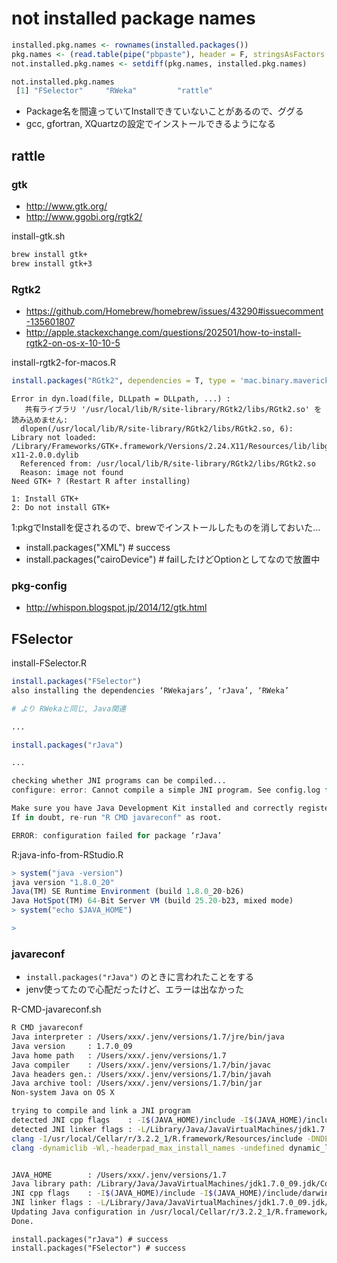 # not installed package names
```R
installed.pkg.names <- rownames(installed.packages())
pkg.names <- (read.table(pipe("pbpaste"), header = F, stringsAsFactors = F))$V1
not.installed.pkg.names <- setdiff(pkg.names, installed.pkg.names)

not.installed.pkg.names
 [1] "FSelector"     "RWeka"         "rattle"
```

- Package名を間違っていてInstallできていないことがあるので、ググる
- gcc, gfortran, XQuartzの設定でインストールできるようになる

## rattle
### gtk
- http://www.gtk.org/
- http://www.ggobi.org/rgtk2/

install-gtk.sh

```bash
brew install gtk+
brew install gtk+3
```

### Rgtk2
- https://github.com/Homebrew/homebrew/issues/43290#issuecomment-135601807
- http://apple.stackexchange.com/questions/202501/how-to-install-rgtk2-on-os-x-10-10-5

install-rgtk2-for-macos.R

```R
install.packages("RGtk2", dependencies = T, type = 'mac.binary.mavericks')
```

```
Error in dyn.load(file, DLLpath = DLLpath, ...) :
   共有ライブラリ '/usr/local/lib/R/site-library/RGtk2/libs/RGtk2.so' を読み込めません:
  dlopen(/usr/local/lib/R/site-library/RGtk2/libs/RGtk2.so, 6): Library not loaded: /Library/Frameworks/GTK+.framework/Versions/2.24.X11/Resources/lib/libgtk-x11-2.0.0.dylib
  Referenced from: /usr/local/lib/R/site-library/RGtk2/libs/RGtk2.so
  Reason: image not found
Need GTK+ ? (Restart R after installing)

1: Install GTK+
2: Do not install GTK+
```

1:pkgでInstallを促されるので、brewでインストールしたものを消しておいた…

- install.packages("XML") # success
- install.packages("cairoDevice") # failしたけどOptionとしてなので放置中

### pkg-config
- http://whispon.blogspot.jp/2014/12/gtk.html



## FSelector
install-FSelector.R

```R
install.packages("FSelector")
also installing the dependencies ‘RWekajars’, ‘rJava’, ‘RWeka’

# より RWekaと同じ, Java関連

...

install.packages("rJava")

...

checking whether JNI programs can be compiled...
configure: error: Cannot compile a simple JNI program. See config.log for details.

Make sure you have Java Development Kit installed and correctly registered in R.
If in doubt, re-run "R CMD javareconf" as root.

ERROR: configuration failed for package ‘rJava’
```

R:java-info-from-RStudio.R

```R
> system("java -version")
java version "1.8.0_20"
Java(TM) SE Runtime Environment (build 1.8.0_20-b26)
Java HotSpot(TM) 64-Bit Server VM (build 25.20-b23, mixed mode)
> system("echo $JAVA_HOME")

>
```

### javareconf
- `install.packages("rJava")` のときに言われたことをする
- jenv使ってたので心配だったけど、エラーは出なかった

R-CMD-javareconf.sh

```bash
R CMD javareconf
Java interpreter : /Users/xxx/.jenv/versions/1.7/jre/bin/java
Java version     : 1.7.0_09
Java home path   : /Users/xxx/.jenv/versions/1.7
Java compiler    : /Users/xxx/.jenv/versions/1.7/bin/javac
Java headers gen.: /Users/xxx/.jenv/versions/1.7/bin/javah
Java archive tool: /Users/xxx/.jenv/versions/1.7/bin/jar
Non-system Java on OS X

trying to compile and link a JNI program
detected JNI cpp flags    : -I$(JAVA_HOME)/include -I$(JAVA_HOME)/include/darwin
detected JNI linker flags : -L/Library/Java/JavaVirtualMachines/jdk1.7.0_09.jdk/Contents/Home/jre/lib/server -ljvm
clang -I/usr/local/Cellar/r/3.2.2_1/R.framework/Resources/include -DNDEBUG -I/usr/local/include -I/Users/xxx/.jenv/versions/1.7/include -I/Users/xxx/.jenv/versions/1.7/include/darwin -I/usr/local/opt/gettext/include -I/usr/local/opt/readline/include -I/usr/local/opt/openssl/include -I/usr/local/include  -I/usr/local/include   -fPIC  -g -O2  -c conftest.c -o conftest.o
clang -dynamiclib -Wl,-headerpad_max_install_names -undefined dynamic_lookup -single_module -multiply_defined suppress -L/usr/local/Cellar/r/3.2.2_1/R.framework/Resources/lib -L/usr/local/opt/gettext/lib -L/usr/local/opt/readline/lib -L/usr/local/opt/openssl/lib -L/usr/local/lib -o conftest.so conftest.o -L/Library/Java/JavaVirtualMachines/jdk1.7.0_09.jdk/Contents/Home/jre/lib/server -ljvm -F/usr/local/Cellar/r/3.2.2_1/R.framework/.. -framework R -lintl -Wl,-framework -Wl,CoreFoundation


JAVA_HOME        : /Users/xxx/.jenv/versions/1.7
Java library path: /Library/Java/JavaVirtualMachines/jdk1.7.0_09.jdk/Contents/Home/jre/lib/server
JNI cpp flags    : -I$(JAVA_HOME)/include -I$(JAVA_HOME)/include/darwin
JNI linker flags : -L/Library/Java/JavaVirtualMachines/jdk1.7.0_09.jdk/Contents/Home/jre/lib/server -ljvm
Updating Java configuration in /usr/local/Cellar/r/3.2.2_1/R.framework/Resources
Done.
```

```
install.packages("rJava") # success
install.packages("FSelector") # success
```
